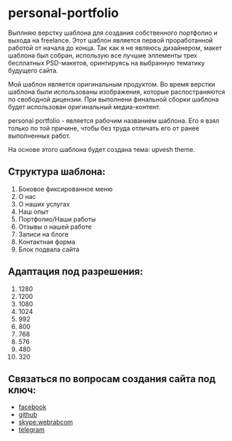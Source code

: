 # personal-portfolio


Выплняю верстку шаблона для создания собственного портфолио и выхода на freelance.
Этот шаблон является первой проработанной работой от начала до конца. Так как я не являюсь дизайнером, макет шаблона был собран, использую все лучшие эллементы трех бесплатных PSD-макетов, оринтируясь на выбранную тематику будущего сайта.

Мой шаблон является оригинальным продуктом. Во время верстки шаблона были использованы изображения, которые распостраняются по свободной дицензии. При выполнени финальной сборки шаблона будет использован оригинальный медиа-контент.

personal portfolio - является рабочим названием шаблона. Его я взял только по той причине, чтобы без труда отличать его от ранее выполненных работ.

На основе этого шаблона будет создана тема: upvesh theme.

## Структура шаблона:

1. Боковое фиксированное меню
2. О нас
3. О наших услугах
4. Наш опыт
5. Портфолио/Наши работы
6. Отзывы о нашей работе
7. Записи на блоге
8. Контактная форма
9. Блок подвала сайта

## Адаптация под разрешения:
1.  1280
2.  1200
3.  1080
4.  1024
5.  992
6.  800
7.  768
8.  576
9.  480
10. 320

## Связаться по вопросам создания сайта под ключ:

* [facebook](https://www.facebook.com/frontendercode)
* [github](https://github.com/frontend-coder)
* [skype:webrabcom](href="skype:webrabcom")
* [telegram](https://t.me/frontendcoder)

